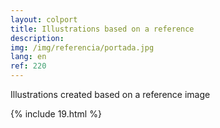 ```yaml
---
layout: colport
title: Illustrations based on a reference
description: 
img: /img/referencia/portada.jpg
lang: en
ref: 220
---
```


Illustrations created based on a reference image


{% include 19.html %}
